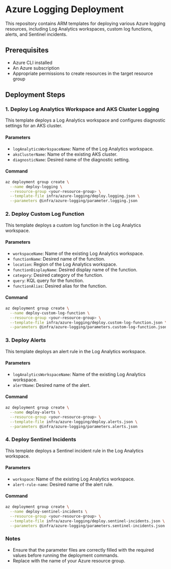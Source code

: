 # Azure Logging Deployment

This repository contains ARM templates for deploying various Azure logging resources, including Log Analytics workspaces, custom log functions, alerts, and Sentinel incidents.

## Prerequisites

- Azure CLI installed
- An Azure subscription
- Appropriate permissions to create resources in the target resource group

## Deployment Steps

### 1. Deploy Log Analytics Workspace and AKS Cluster Logging

This template deploys a Log Analytics workspace and configures diagnostic settings for an AKS cluster.

#### Parameters

- `logAnalyticsWorkspaceName`: Name of the Log Analytics workspace.
- `aksClusterName`: Name of the existing AKS cluster.
- `diagnosticName`: Desired name of the diagnostic setting.

#### Command

```sh
az deployment group create \
  --name deploy-logging \
  --resource-group <your-resource-group> \
  --template-file infra/azure-logging/deploy.logging.json \
  --parameters @infra/azure-logging/parameter.logging.json
```

### 2. Deploy Custom Log Function

This template deploys a custom log function in the Log Analytics workspace.

#### Parameters
- `workspaceName`: Name of the existing Log Analytics workspace.
- `functionName`: Desired name of the function.
- `location`: Region of the Log Analytics workspace.
- `functionDisplayName`: Desired display name of the function.
- `category`: Desired category of the function.
- `query`: KQL query for the function.
- `functionAlias`: Desired alias for the function.

#### Command

```sh
az deployment group create \
  --name deploy-custom-log-function \
  --resource-group <your-resource-group> \
  --template-file infra/azure-logging/deploy.custom-log-function.json \
  --parameters @infra/azure-logging/parameters.custom-log-function.json
```

### 3. Deploy Alerts

This template deploys an alert rule in the Log Analytics workspace.

#### Parameters

- `logAnalyticsWorkspaceName`: Name of the existing Log Analytics workspace.
- `alertName`: Desired name of the alert.

#### Command

```sh
az deployment group create \
  --name deploy-alerts \
  --resource-group <your-resource-group> \
  --template-file infra/azure-logging/deploy.alerts.json \
  --parameters @infra/azure-logging/parameters.alerts.json
  ```

 ### 4. Deploy Sentinel Incidents

This template deploys a Sentinel incident rule in the Log Analytics workspace.

#### Parameters

- `workspace`: Name of the existing Log Analytics workspace.
- `alert-rule-name`: Desired name of the alert rule.


#### Command

```sh
az deployment group create \
  --name deploy-sentinel-incidents \
  --resource-group <your-resource-group> \
  --template-file infra/azure-logging/deploy.sentinel-incidents.json \
  --parameters @infra/azure-logging/parameters.sentinel-incidents.json
```

### Notes

- Ensure that the parameter files are correctly filled with the required values before running the deployment commands.
- Replace <your-resource-group> with the name of your Azure resource group.